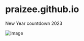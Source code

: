 # praizee.github.io
New Year countdown 2023

![image](https://user-images.githubusercontent.com/89282358/198106001-48eefe09-e3ee-4a38-a684-440c8f8cb7a1.png)
